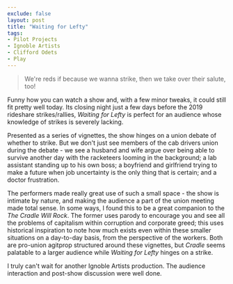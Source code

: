 ```yaml
---
exclude: false
layout: post
title: "Waiting for Lefty"
tags:
- Pilot Projects
- Ignoble Artists
- Clifford Odets
- Play
---
```


>We're reds if because we wanna strike, then we take over their salute, too!

Funny how you can watch a show and, with a few minor tweaks, it could still fit pretty well today. Its closing night just a few days before the 2019 rideshare strikes/rallies, *Waiting for Lefty* is perfect for an audience whose knowledge of strikes is severely lacking.

Presented as a series of vignettes, the show hinges on a union debate of whether to strike. But we don't just see members of the cab drivers union during the debate - we see a husband and wife argue over being able to survive another day with the racketeers looming in the background; a lab assistant standing up to his own boss; a boyfriend and girlfriend trying to make a future when job uncertainty is the only thing that is certain; and a doctor frustration.

The performers made really great use of such a small space - the show is intimate by nature, and making the audience a part of the union meeting made total sense. In some ways, I found this to be a great companion to the  *The Cradle Will Rock*. The former uses parody to encourage you and see all the problems of capitalism within corruption and corporate greed; this uses historical inspiration to note how much exists even within these smaller situations on a day-to-day basis, from the perspective of the workers. Both are pro-union agitprop structured around these vignettes, but *Cradle* seems palatable to a larger audience while *Waiting for Lefty* hinges on a strike.

I truly can't wait for another Ignoble Artists production. The audience interaction and post-show discussion were well done.
